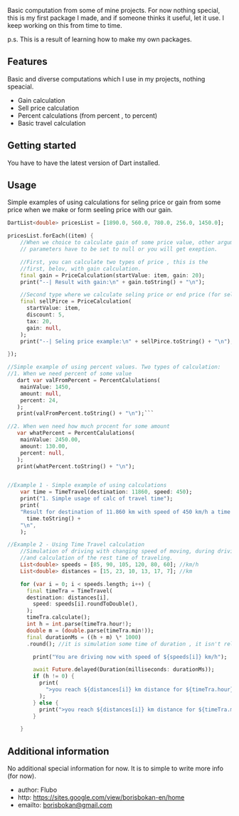 <!--
This README describes the package. If you publish this package to pub.dev,
this README's contents appear on the landing page for your package.

For information about how to write a good package README, see the guide for
[writing package pages](https://dart.dev/tools/pub/writing-package-pages).

For general information about developing packages, see the Dart guide for
[creating packages](https://dart.dev/guides/libraries/create-packages)
and the Flutter guide for
[developing packages and plugins](https://flutter.dev/to/develop-packages).
-->

Basic computation from some of mine projects. For now nothing special, this is my first package I made, and if someone thinks it useful, let it use. I keep working on this from time to time.

p.s. This is a result of learning how to make my own packages.

## Features

Basic and diverse computations which I use in my projects, nothing speacial.

- Gain calculation
- Sell price calculation
- Percent calculations (from percent , to percent)
- Basic travel calculation

## Getting started

You have to have the latest version of Dart installed.

## Usage

Simple examples of using calculations for seling price or gain from some price when we make or form seeling price with our gain.

````dart
DartList<double> pricesList = [1890.0, 560.0, 780.0, 256.0, 1450.0];

pricesList.forEach((item) {
    //When we choice to calculate gain of some price value, other argument
    // parameters have to be set to null or you will get exeption.

    //First, you can calculate two types of price , this is the
    //first, belov, with gain calculation.
    final gain = PriceCalculation(startValue: item, gain: 20);
    print("--| Result with gain:\n" + gain.toString() + "\n");

    //Second type where we calculate seling price or end price (for seling).
    final sellPirce = PriceCalculation(
      startValue: item,
      discount: 5,
      tax: 20,
      gain: null,
    );
    print("--| Seling price example:\n" + sellPirce.toString() + "\n");

});

//Simple example of using percent values. Two types of calculation:
//1. When we need percent of some value
   dart var valFromPercent = PercentCalulations(
    mainValue: 1450,
    amount: null,
    percent: 24,
   );
   print(valFromPercent.toString() + "\n");```

//2. When wen need how much procent for some amount
   var whatPercent = PercentCalulations(
    mainValue: 2450.00,
    amount: 130.00,
    percent: null,
   );
   print(whatPercent.toString() + "\n");


//Example 1 - Simple example of using calculations
    var time = TimeTravel(destination: 11860, speed: 450);
    print("1. Simple usage of calc of travel time");
    print(
    "Result for destination of 11.860 km with speed of 450 km/h a time arriving is:" +
      time.toString() +
    "\n",
    );

//Example 2 - Using Time Travel calculation
    //Simulation of driving with changing speed of moving, during driving a car,
    //and calculation of the rest time of traveling.
    List<double> speeds = [85, 90, 105, 120, 80, 60]; //km/h
    List<double> distances = [15, 23, 10, 13, 17, 7]; //km

    for (var i = 0; i < speeds.length; i++) {
      final timeTra = TimeTravel(
      destination: distances[i],
        speed: speeds[i].roundToDouble(),
      );
      timeTra.calculate();
      int h = int.parse(timeTra.hour!);
      double m = (double.parse(timeTra.min!));
      final durationMs = ((h + m) \* 1000)
      .round(); //it is simulation some time of duration , it isn't relevant

        print("You are driving now with speed of ${speeds[i]} km/h");

        await Future.delayed(Duration(milliseconds: durationMs));
        if (h != 0) {
          print(
            ">you reach ${distances[i]} km distance for ${timeTra.hour}h and ${timeTra.min} min\n",
          );
        } else {
          print(">you reach ${distances[i]} km distance for ${timeTra.min} min\n");
        }

    }
````

## Additional information

No additional special information for now. It is to simple to write more info (for now).

- author: Flubo
- http: https://sites.google.com/view/borisbokan-en/home
- emailto: borisbokan@gmail.com

